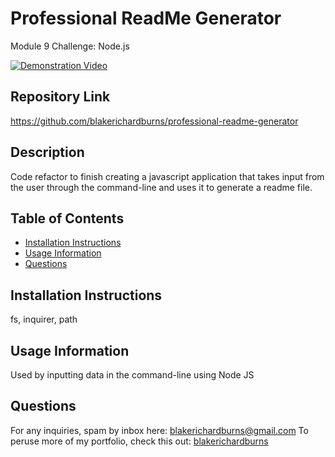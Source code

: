 # Professional ReadMe Generator
Module 9 Challenge: Node.js

[![Demonstration Video](https://img.youtube.com/vi/PoMSR9_LVkw/maxresdefault.jpg)](https://youtu.be/PoMSR9_LVkw)

## Repository Link
https://github.com/blakerichardburns/professional-readme-generator

## Description
Code refactor to finish creating a javascript application that takes input from the user through the command-line and uses it to generate a readme file.

  ## Table of Contents
  * [Installation Instructions](#installation-instructions)
  * [Usage Information](#usage-information)
  * [Questions](#questions)

  ## Installation Instructions
  fs, inquirer, path

  ## Usage Information
  Used by inputting data in the command-line using Node JS  
  
  ## Questions
  For any inquiries, spam by inbox here: blakerichardburns@gmail.com
  To peruse more of my portfolio, check this out: [blakerichardburns](https://github.com/blakerichardburns)